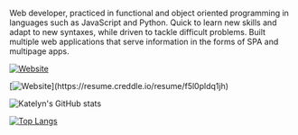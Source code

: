 Web developer, practiced in functional and object oriented programming in languages such as JavaScript and Python. Quick to learn new skills and adapt to new syntaxes, while driven to tackle difficult problems. Built multiple web applications that serve information in the forms of SPA and multipage apps. 

[![Website](https://img.shields.io/website?label=PORTFOLIO_SITE&style=for-the-badge&url=https%3A%2F%2Fcodestackr.com)](https://yma-van2020.github.io/portfolio_site/)

[![Website]([https://img.shields.io/website?label=MY_RESUME&color=orange&style=for-the-badge&url=https%3A%2F%2Fcodestackr.com](https://docs.google.com/document/d/1ncO41-oZtn22rK0ExiGnvRlGVg2z8kFfUDha5EZJzzw/edit?usp=sharing))](https://resume.creddle.io/resume/f5l0pldq1jh)

![Katelyn's GitHub stats](https://github-readme-stats.vercel.app/api?username=Yma-Van2020&count_private=true&show_icons=true&theme=bear)

[![Top Langs](https://github-readme-stats.vercel.app/api/top-langs/?username=Yma-Van2020&langs_count=10&theme=radical)](https://github.com/Yma-Van2020/github-readme-stats)


